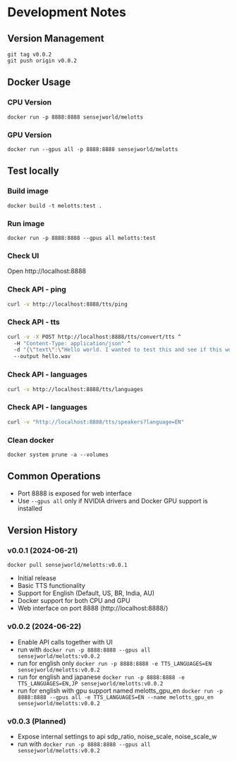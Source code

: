 # Development Notes

## Version Management
`git tag v0.0.2`  
`git push origin v0.0.2`

## Docker Usage
### CPU Version
`docker run -p 8888:8888 sensejworld/melotts`

### GPU Version
`docker run --gpus all -p 8888:8888 sensejworld/melotts`

## Test locally
### Build image  
`docker build -t melotts:test .`

### Run image  
`docker run -p 8888:8888 --gpus all melotts:test`

### Check UI
Open http://localhost:8888

### Check API - ping
```bash
curl -v http://localhost:8888/tts/ping
```

### Check API - tts
```bash
curl -v -X POST http://localhost:8888/tts/convert/tts ^
  -H "Content-Type: application/json" ^
  -d "{\"text\":\"Hello world. I wanted to test this and see if this works properly\",\"speed\":1.0,\"language\":\"EN\",\"speaker_id\":\"EN-BR\"}" ^
  --output hello.wav
```

### Check API - languages
```bash
curl -v http://localhost:8888/tts/languages
```

### Check API - languages
```bash
curl -v "http://localhost:8888/tts/speakers?language=EN"
```

### Clean docker
`docker system prune -a --volumes`

## Common Operations
- Port 8888 is exposed for web interface
- Use `--gpus all` only if NVIDIA drivers and Docker GPU support is installed

## Version History
### v0.0.1 (2024-06-21)
`docker pull sensejworld/melotts:v0.0.1`
- Initial release
- Basic TTS functionality
- Support for English (Default, US, BR, India, AU)
- Docker support for both CPU and GPU
- Web interface on port 8888 (http://localhost:8888/)


### v0.0.2 (2024-06-22)
- Enable API calls together with UI
- run with `docker run -p 8888:8888 --gpus all sensejworld/melotts:v0.0.2`
- run for english only `docker run -p 8888:8888 -e TTS_LANGUAGES=EN sensejworld/melotts:v0.0.2`
- run for english and japanese `docker run -p 8888:8888 -e TTS_LANGUAGES=EN,JP sensejworld/melotts:v0.0.2`
- run for english with gpu support named melotts_gpu_en `docker run -p 8888:8888 --gpus all -e TTS_LANGUAGES=EN --name melotts_gpu_en sensejworld/melotts:v0.0.2`

### v0.0.3 (Planned)
- Expose internal settings to api sdp_ratio, noise_scale, noise_scale_w
- run with `docker run -p 8888:8888 --gpus all sensejworld/melotts:v0.0.2`
